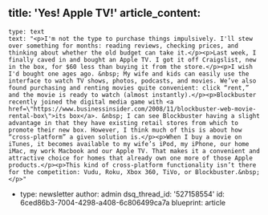 title: 'Yes! Apple TV!'
article_content:
  -
    type: text
    text: "<p>I'm not the type to purchase things impulsively. I'll stew over something for months: reading reviews, checking prices, and thinking about whether the old budget can take it.</p><p>Last week, I finally caved in and bought an Apple TV. I got it off Craigslist, new in the box, for $60 less than buying it from the store.</p><p>I wish I'd bought one ages ago. &nbsp; My wife and kids can easily use the interface to watch TV shows, photos, podcasts, and movies. We’ve also found purchasing and renting movies quite convenient: click “rent,” and the movie is ready to watch (almost instantly).</p><p>Blockbuster recently joined the digital media game with <a href=\"https://www.businessinsider.com/2008/11/blockbuster-web-movie-rental-box\">its box</a>. &nbsp; I can see Blockbuster having a slight advantage in that they have existing retail stores from which to promote their new box. However, I think much of this is about how “cross-platform” a given solution is.</p><p>When I buy a movie on iTunes, it becomes available to my wife’s iPod, my iPhone, our home iMac, my work Macbook and our Apple TV. That makes it a convenient and attractive choice for homes that already own one more of those Apple products.</p><p>This kind of cross-platform functionality isn’t there for the competition: Vudu, Roku, Xbox 360, TiVo, or Blockbuster.&nbsp; </p>"
  -
    type: newsletter
author: admin
dsq_thread_id: '527158554'
id: 6ced86b3-7004-4298-a408-6c806499ca7a
blueprint: article
